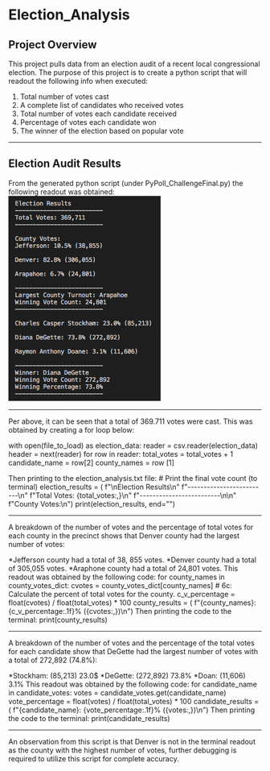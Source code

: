 # Election_Analysis

## Project Overview
This project pulls data from an election audit of a recent local congressional election. The purpose of this project is to create a python script that will readout the following info when executed: 
1. Total number of votes cast
2. A complete list of candidates who received votes
3. Total number of votes each candidate received
4. Percentage of votes each candidate won
5. The winner of the election based on popular vote

---
## Election Audit Results 
From the generated python script (under PyPoll_ChallengeFinal.py) the following readout was obtained: 
![alt text](https://github.com/NassimNatA/Election_Analysis/blob/master/Terminal_Screenshot.png)

---
Per above, it can be seen that a total of 369.711 votes were cast. This was obtained by creating a for loop below: 

with open(file_to_load) as election_data:
    reader = csv.reader(election_data)
    header = next(reader)
 for row in reader:
        total_votes = total_votes + 1
        candidate_name = row[2]
        county_names = row [1]

Then printing to the election_analysis.txt file: 
    # Print the final vote count (to terminal)
    election_results = (
        f"\nElection Results\n"
        f"-------------------------\n"
        f"Total Votes: {total_votes:,}\n"
        f"-------------------------\n\n"
        f"County Votes:\n")
    print(election_results, end="")
    
---
A breakdown of the number of votes and the percentage of total votes for each county in the precinct shows that Denver county had the largest number of votes: 

*Jefferson county had a total of 38, 855 votes. 
*Denver county had a total of 305,055 votes. 
*Araphone county had a total of 24,801 votes. 
This readout was obtained by the following code: 
for county_names in county_votes_dict:
        cvotes = county_votes_dict[county_names]
        # 6c: Calculate the percent of total votes for the county.
        c_v_percentage = float(cvotes) / float(total_votes) * 100
   county_results = (
            f"{county_names}: {c_v_percentage:.1f}% ({cvotes:,})\n")
Then printing the code to the terminal: 
 print(county_results)
 
---
A breakdown of the number of votes and the percentage of the total votes for each candidate show that DeGette had the largest number of votes with a total of 272,892 (74.8%): 

*Stockham: (85,213) 23.0$
*DeGette: (272,892) 73.8%
*Doan: (11,606) 3.1%
This readout was obtained by the following code: 
for candidate_name in candidate_votes:
        votes = candidate_votes.get(candidate_name)
        vote_percentage = float(votes) / float(total_votes) * 100
        candidate_results = (
            f"{candidate_name}: {vote_percentage:.1f}% ({votes:,})\n")
Then printing the code to the terminal: 
print(candidate_results)

---
An observation from this script is that Denver is not in the terminal readout as the county with the highest number of votes, further debugging is required to utilize this script for complete accuracy. 
